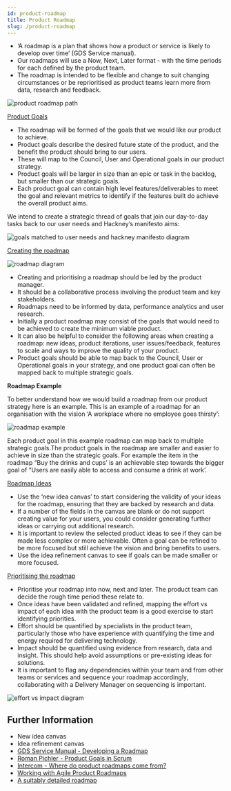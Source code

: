 ```yaml
---
id: product-roadmap
title: Product Roadmap
slug: /product-roadmap
---
```


- ‘A roadmap is a plan that shows how a product or service is likely to develop over time’ (GDS Service manual).
- Our roadmaps will use a Now, Next, Later format - with the time periods for each defined by the product team.
- The roadmap is intended to be flexible and change to suit changing circumstances or be reprioritised as product teams learn more from data, research and feedback.

![product roadmap path](../docs/images/product-roadmap/1.png)

<u>Product Goals</u>

- The roadmap will be formed of the goals that we would like our product to achieve.
- Product goals describe the desired future state of the product, and the benefit the product should bring to our users.
- These will map to the Council, User and Operational goals in our product strategy.
- Product goals will be larger in size than an epic or task in the backlog, but smaller than our strategic goals.
- Each product goal can contain high level features/deliverables to meet the goal and relevant metrics to identify if the features built do achieve the overall product aims.

We intend to create a strategic thread of goals that join our day-to-day tasks back to our user needs and Hackney’s manifesto aims:

![goals matched to user needs and hackney manifesto diagram](../docs/images/product-roadmap/2.png)

<u>Creating the roadmap</u>

![roadmap diagram](../docs/images/product-roadmap/3.png)

- Creating and prioritising a roadmap should be led by the product manager.
- It should be a collaborative process involving the product team and key stakeholders.
- Roadmaps need to be informed by data, performance analytics and user research.
- Initially a product roadmap may consist of the goals that would need to be achieved to create the minimum viable product.
- It can also be helpful to consider the following areas when creating a roadmap: new ideas, product iterations, user issues/feedback, features to scale and ways to improve the quality of your product.
- Product goals should be able to map back to the Council, User or Operational goals in your strategy, and one product goal can often be mapped back to multiple strategic goals.

**Roadmap Example**

To better understand how we would build a roadmap from our product strategy here is an example.  This is an example of a roadmap for an organisation with the vision ‘A workplace where no employee goes thirsty’:

![roadmap example](../docs/images/product-roadmap/4.png)

Each product goal in this example roadmap can map back to multiple strategic goals.The product goals in the roadmap are smaller and easier to achieve in size than the strategic goals. For example the item in the roadmap “Buy the drinks and cups’ is an achievable step towards the bigger goal of “Users are easily able to access and consume a drink at work’.

<u>Roadmap Ideas</u>

- Use the ‘new idea canvas’ to start considering the validity of your ideas for the roadmap, ensuring that they are backed by research and data.
- If a number of the fields in the canvas are blank or do not support creating value for your users, you could consider generating further ideas or carrying out additional research.
- It is important to review the selected product ideas to see if they can be made less complex or more achievable. Often a goal can be refined to be more focused but still achieve the vision and bring benefits to users.
- Use the idea refinement canvas to see if goals can be made smaller or more focused.

<u>Prioritising the roadmap</u>

- Prioritise your roadmap into now, next and later. The product team can decide the rough time period these relate to.
- Once ideas have been validated and refined, mapping the effort vs impact of each idea with the product team is a good exercise to start identifying priorities.
- Effort should be quantified by specialists in the product team, particularly those who have experience with quantifying the time and energy required for delivering technology.
- Impact should be quantified using evidence from research, data and insight. This should help avoid assumptions or pre-existing ideas for solutions.
- It is important to flag any dependencies within your team and from other teams or services and sequence your roadmap accordingly, collaborating with a Delivery Manager on sequencing is important.

![effort vs impact diagram](../docs/images/product-roadmap/5.png)

## Further Information
- New idea canvas
- Idea refinement canvas
- [GDS Service Manual - Developing a Roadmap](https://www.gov.uk/service-manual/agile-delivery/developing-a-roadmap)
- [Roman Pichler - Product Goals in Scrum](https://www.romanpichler.com/blog/product-goals-in-scrum/)
- [Intercom - Where do product roadmaps come from?](https://www.intercom.com/blog/where-do-product-roadmaps-come-from/)
- [Working with Agile Product Roadmaps](https://www.romanpichler.com/blog/agile-product-roadmap/)
- [A suitably detailed roadmap](https://cutlefish.substack.com/p/tbm-41b52-suitably-detailed-roadmap?s=w)
